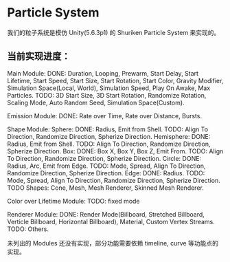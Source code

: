 # Particle System
我们的粒子系统是模仿 Unity(5.6.3p1) 的 Shuriken Particle System 来实现的。

## 当前实现进度：
Main Module:
  DONE:
    Duration, Looping, Prewarm, Start Delay, Start Lifetime, Start Speed,
    Start Size, Start Rotation, Start Color, Gravity Modifier,
    Simulation Space(Local, World), Simulation Speed, Play On Awake,
    Max Particles.
  TODO:
    3D Start Size, 3D Start Rotation, Randomize Rotation, Scaling Mode, Auto Random Seed,
    Simulation Space(Custom).

Emission Module:
  DONE:
    Rate over Time, Rate over Distance, Bursts.

Shape Module:
  Sphere:
    DONE:
      Radius, Emit from Shell.
    TODO:
      Align To Direction, Randomize Direction, Spherize Direction.
  Hemisphere:
    DONE:
      Radius, Emit from Shell.
    TODO:
      Align To Direction, Randomize Direction, Spherize Direction.
  Box:
    DONE:
      Box X, Box Y, Box Z, Emit From.
    TODO:
      Align To Direction, Randomize Direction, Spherize Direction.
  Circle:
    DONE:
      Radius, Arc, Emit from Edge.
    TODO:
      Mode, Spread, Align To Direction, Randomize Direction, Spherize Direction.
  Edge:
    DONE:
      Radius.
    TODO:
      Mode, Spread, Align To Direction, Randomize Direction, Spherize Direction.
  TODO Shapes:
    Cone, Mesh, Mesh Renderer, Skinned Mesh Renderer.

Color over Lifetime Module:
  TODO: fixed mode

Renderer Module:
  DONE:
    Render Mode(Billboard, Stretched Billboard, Verticle Billboard, Horizontal Billboard),
    Material, Custom Vertex Streams.
  TODO:
    Others.

未列出的 Modules 还没有实现，部分功能需要依赖 timeline, curve 等功能点的实现。
